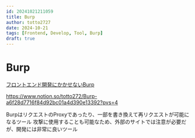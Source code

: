 ```yaml
---
id: 20241021211059
title: Burp
author: totto2727
date: 2024-10-21
tags: [Frontend, Develop, Tool, Burp]
draft: true
---
```


# Burp

[フロントエンド開発にかかせないBurp](https://zenn.dev/fujiyama/articles/3c806f922010e2)

<https://www.notion.so/totto272/Burp-a6f28d7716f84d92bc01a4d390e13392?pvs=4>

BurpはリクエストのProxyであったり、一部を書き換えて再リクエストが可能になるツール 攻撃に使用することも可能なため、外部のサイトでは注意が必要だが、開発には非常に良いツール
